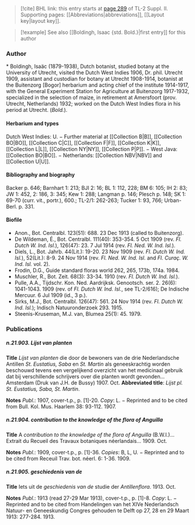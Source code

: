 > [!cite] BHL link: this entry starts at [page 289](https://www.biodiversitylibrary.org/item/103859#page/299/mode/1up) of TL-2 Suppl. II.
> Supporting pages: [[Abbreviations|abbreviations]], [[Layout key|layout key]].

> [!example] See also [[Boldingh, Isaac {std. Bold.}|first entry]] for this author

### Author

\* Boldingh, Isaäc (1879-1938), Dutch botanist, studied botany at the University of Utrecht, visited the Dutch West Indies 1906, Dr. phil. Utrecht 1909, assistant and custodian for botany at Utrecht 1908-1914, botanist at the Buitenzorg \[Bogor\] herbarium and acting chief of the institute 1914-1917, with the General Experiment Station for Agriculture at Buitenzorg 1917-1932, specialized in the selection of maize, in retirement at Amersfoort (prov. Utrecht, Netherlands) 1932; worked on the Dutch West Indies flora in his period at Utrecht. (*Bold.*).

#### Herbarium and types

Dutch West Indies: U. − Further material at [[Collection B|B]], [[Collection BO|BO]], [[Collection C|C]], [[Collection F|F]], [[Collection K|K]], [[Collection L|L]], [[Collection NY|NY]], [[Collection P|P]]. − West Java: [[Collection BO|BO]]. − Netherlands: [[Collection NBV|NBV]] and [[Collection U|U]].

#### Bibliography and biography

Backer p. 646; Barnhart 1: 213; BJI 2: 16; BL 1: 112, 228; BM 6: 105; IH 2: 83; JW 1: 452, 2: 186, 3: 345; Kew 1: 288; Langman p. 146; Plesch p. 148; SK 1: 69-70 (curr. vit., portr.), 600.; TL-2/1: 262-263; Tucker 1: 93, 766; Urban-Berl. p. 331.

#### Biofile

- Anon., Bot. Centralbl. 123(51): 688. 23 Dec 1913 (called to Buitenzorg).
- De Wildeman, É., Bot. Centralbl. 111(40): 353-354. 5 Oct 1909 (rev. *Fl. Dutch W. Ind. Isl.*), 126(47): 23. 7 Jul 1914 (rev. *Fl. Ned. W. Ind. Isl.*).
- Diels, L., Bot. Jahrb. 44(Lit.): 19-20. 23 Nov 1909 (rev. *Fl. Dutch W. Ind. Isl.*), 52(Lit.): 8-9. 24 Nov 1914 (rev. *Fl. Ned. W. Ind. Isl.* and *Fl. Curaç. W. Ind. Isl.* vol. 2).
- Frodin, D.G., Guide standard floras world 262, 265, 173b, 174a. 1984.
- Muschler, R., Bot. Zeit. 68(3): 33-34. 1910 (rev. *Fl. Dutch W. Ind. Isl.*).
- Pulle, A.A., Tijdschr. Kon. Ned. Aardrijksk. Genootsch. ser. 2. 26(6): 1041-1043. 1909 (rev. of *Fl. Dutch W. Ind. Isl.*, see TL-2/616); De Indische Mercuur. 6 Jul 1909 (id., 3 p.).
- Sirks, M.J., Bot. Centralbl. 126(47): 561. 24 Nov 1914 (rev. *Fl. Dutch W. Ind. Isl.*); Indisch Natuuronderzoek 293. 1915.
- Steenis-Kruseman, M.J. van, Blumea 25(1): 45. 1979.

### Publications

##### n.21.903. Lijst van planten

**Title**
*Lijst van planten* die door de bewoners van de drie Nederlandsche Antillen *St. Eustatius, Saba* en *St. Martin* als geneeskrachtig worden beschouwd tevens een vergelijkend overzicht van het medicinaal gebruik dat bij verschillende schrijvers over die planten wordt gevonden... Amsterdam (Druk van J.H. de Bussy) 1907. Oct.
**Abbreviated title**: *Lijst pl. St. Eustatius, Saba, St. Martin*.

**Notes**
*Publ*.: 1907, cover-t.p., p. \[1\]-20. *Copy*: L. − Reprinted and to be cited from Bull. Kol. Mus. Haarlem 38: 93-112. 1907.

##### n.21.904. contribution to the knowledge of the flora of Anguilla

**Title**
A *contribution to the knowledge of the flora of Anguilla* (B.W.I.)... Extrait du Recueil des Travaux botaniques néerlandais... 1909. Oct.

**Notes**
*Publ*.: 1909, cover-t.p., p. \[1\]-36. *Copies*: B, L, U. − Reprinted and to be cited from Receuil Trav. bot. néerl. 6: 1-36. 1909.

##### n.21.905. geschiedenis van de

**Title**
Iets uit de *geschiedenis van de* studie der *Antillenflora*. 1913. Oct.

**Notes**
*Publ*.: 1913 (read 27-29 Mar 1913), cover-t.p., p. \[1\]-8. *Copy*: L. − Reprinted and to be cited from Handelingen van het XIVe Nederlandsch Natuur- en Geneeskundig Congres gehouden te Delft op 27, 28 en 29 Maart 1913: 277-284. 1913.

